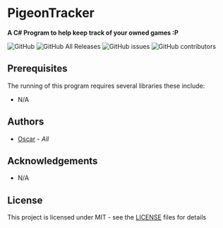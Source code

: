 # PigeonTracker
<p>
    <b>A C# Program to help keep track of your owned games :P </b>
</p>

![GitHub](https://img.shields.io/github/license/blue-1ms/PigeonTracker)
![GitHub All Releases](https://img.shields.io/github/downloads/blue-1ms/PigeonTracker/total)
![GitHub issues](https://img.shields.io/github/issues/blue-1ms/PigeonTracker)
![GitHub contributors](https://img.shields.io/github/contributors/blue-1ms/PigeonTracker)


## Prerequisites

The running of this program requires several libraries these include:

* N/A

## Authors


* [Oscar](https://github.com/blue-1ms) - *All*

## Acknowledgements

* N/A

## License

This project is licensed under MIT - see the [LICENSE](https://github.com/blue-1ms/PigeonTracker/blob/master/LICENSE) files for details
